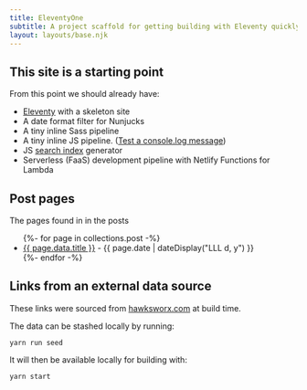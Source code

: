 ```yaml
---
title: EleventyOne
subtitle: A project scaffold for getting building with Eleventy quickly.
layout: layouts/base.njk
---
```



## This site is a starting point

From this point we should already have:

- [Eleventy](https://11ty.io) with a skeleton site
- A date format filter for Nunjucks
- A tiny inline Sass pipeline
- A tiny inline JS pipeline. (<a href="#" class="btn-log">Test a console.log message</a>)
- JS [search index](/search.json) generator
- Serverless (FaaS) development pipeline with Netlify Functions for Lambda


## Post pages

The pages found in in the posts

<ul class="listing">
{%- for page in collections.post -%}
  <li>
    <a href="{{ page.url }}">{{ page.data.title }}</a> -
    <time datetime="{{ page.date }}">{{ page.date | dateDisplay("LLL d, y") }}</time>
  </li>
{%- endfor -%}
</ul>

## Links from an external data source

These links were sourced from [hawksworx.com](https://www.hawksworx.com/feed.json) at build time.


The data can be stashed locally by running:

```
yarn run seed
```

It will then be available locally for building with:

```
yarn start